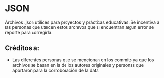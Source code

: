 # JSON
Archivos .json utilices para proyectos y prácticas educativas. Se incentiva a las personas que utilicen estos archivos que si encuentran algún error se reporte para corregirla.

## Créditos a:
- Las diferentes personas que se mencionan en los commits ya que los archivos se basan en la de los autores originales y personas que aportaron para la corroboración de la data. 

